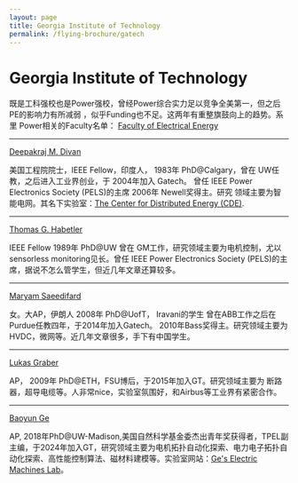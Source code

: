 ```yaml
---
layout: page
title: Georgia Institute of Technology
permalink: /flying-brochure/gatech
---
```

# Georgia Institute of Technology

既是工科强校也是Power强校，曾经Power综合实力足以竞争全美第一，但之后
PE的影响力有所减弱 ，似乎Funding也不足。这两年有重整旗鼓向上的趋势。系里
Power相关的Faculty名单：
[Faculty of Electrical Energy](https://www.ece.gatech.edu/faculty-staff-directory?field_tig_type_target_id=11509)

---

[Deepakraj M. Divan](https://www.ece.gatech.edu/faculty-staff-directory/deepakraj-m-divan)

美国工程院院士，IEEE Fellow，印度人， 1983年
PhD@Calgary，曾在 UW任教，之后进入工业界创业，于 2004年加入 Gatech。
曾任 IEEE Power Electronics Society (PELS)的主席 2006年 Newell奖得主。研究
领域主要为智能电网。其名下实验室：[The Center for Distributed Energy (CDE)](https://cde.gatech.edu/).

---

[Thomas G. Habetler](https://www.ece.gatech.edu/faculty-staff-directory/thomas-g-habetler)

IEEE Fellow 1989年 PhD@UW 曾在 GM工作，研究领域主要为电机控制，尤以sensorless monitoring见长。曾任 IEEE Power Electronics Society (PELS)的主席，据说不怎么管学生，但近几年文章还算较多。

---

[Maryam Saeedifard](https://www.ece.gatech.edu/faculty-staff-directory/maryam-saeedifard)

女。大AP，伊朗人 2008年 PhD@UofT， Iravani的学生
曾在ABB工作之后在Purdue任教四年，于2014年加入Gatech。 2010年Bass奖得主。研究领域主要为 HVDC，微网等。近几年文章很多，手下有中国学生。

---

[Lukas Graber](https://graber.ece.gatech.edu/)

AP， 2009年 PhD@ETH，FSU博后，于2015年加入GT。研究领域主要为 断路器，超导电缆等。人非常nice，实验室氛围好，和Airbus等工业界有紧密合作。

---

[Baoyun Ge](https://ece.gatech.edu/directory/baoyun-ge)

AP, 2018年PhD@UW-Madison,美国自然科学基金委杰出青年奖获得者，TPEL副主编，于2024年加入GT，研究领域主要为电机拓扑自动化探索、电力电子拓扑自动化探索、高性能控制算法、磁材料建模等。实验室网站：[Ge's Electric Machines Lab](https://gem.ece.gatech.edu/)。

